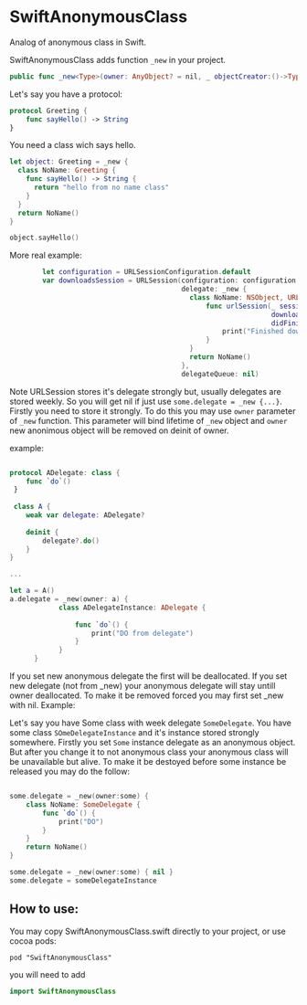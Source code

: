 # SwiftAnonymousClass

Analog of anonymous class in Swift.

SwiftAnonymousClass adds function ```_new``` in your project.
```swift
public func _new<Type>(owner: AnyObject? = nil, _ objectCreator:()->Type) -> Type
```
Let's say you have a protocol:
```swift
protocol Greeting {
    func sayHello() -> String
}
```
You need a class wich says hello.

```swift
let object: Greeting = _new {
  class NoName: Greeting {
    func sayHello() -> String {
      return "hello from no name class"
    }
  }
  return NoName()
}

object.sayHello()
```
More real example:

```swift
        let configuration = URLSessionConfiguration.default
        var downloadsSession = URLSession(configuration: configuration,
                                          delegate: _new {
                                            class NoName: NSObject, URLSessionDownloadDelegate {
                                                func urlSession(_ session: URLSession,
                                                                downloadTask: URLSessionDownloadTask,
                                                                didFinishDownloadingTo location: URL) {
                                                    print("Finished downloading to \(location).")
                                                }
                                            }
                                            return NoName()
                                          },
                                          delegateQueue: nil)
```                                          
Note URLSession stores it's delegate strongly but, usually delegates are stored weekly. So you will get nil if just use ```some.delegate = _new {...}```.
Firstly you need to store it strongly.
To do this you may use ```owner``` parameter of ```_new``` function.
This parameter will bind lifetime of ```_new``` object and ```owner```
new anonimous object will be removed on deinit of owner.

example:
```swift

protocol ADelegate: class {
	func `do`()
 }
 
 class A {
	weak var delegate: ADelegate?
	
	deinit {
		delegate?.do()
	}
}

...

let a = A()
a.delegate = _new(owner: a) {			
			class ADelegateInstance: ADelegate {
			
				func `do`() {
					print("DO from delegate")
				}
			}
      }
```

If you set new anonymous delegate the first will be deallocated.
If you set new delegate (not from _new) your anonymous delegate will stay untill owner deallocated.
To make it be removed forced you may first set _new with nil. Example:

Let's say you have Some class with week delegate ```SomeDelegate```. 
You have some class ```SOmeDelegateInstance``` and it's instance stored strongly somewhere.
Firstly you set ```Some``` instance delegate as an anonymous object.
But after you change it to not anonymous class your anonymous class will be unavailable but alive.
To make it be destoyed before some instance be released you may do the follow:

```swift

some.delegate = _new(owner:some) {
    class NoName: SomeDelegate {
        func `do`() {
            print("DO")
        }
    }
    return NoName()
}

some.delegate = _new(owner:some) { nil }
some.delegate = someDelegateInstance
```

## How to use:
You may copy SwiftAnonymousClass.swift directly to your project,
or use cocoa pods:
```
pod "SwiftAnonymousClass"
```
you will need to add 
```swift
import SwiftAnonymousClass
```




